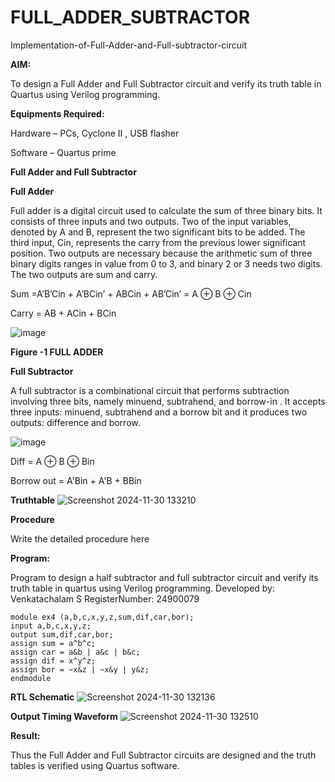 # FULL_ADDER_SUBTRACTOR

Implementation-of-Full-Adder-and-Full-subtractor-circuit

**AIM:**

To design a Full Adder and Full Subtractor circuit and verify its truth table in Quartus using Verilog programming.

**Equipments Required:**

Hardware – PCs, Cyclone II , USB flasher

Software – Quartus prime

**Full Adder and Full Subtractor**

**Full Adder**

Full adder is a digital circuit used to calculate the sum of three binary bits. It consists of three inputs and two outputs. Two of the input variables, denoted by A and B, represent the two significant bits to be added. The third input, Cin, represents the carry from the previous lower significant position. Two outputs are necessary because the arithmetic sum of three binary digits ranges in value from 0 to 3, and binary 2 or 3 needs two digits. The two outputs are sum and carry.

Sum =A’B’Cin + A’BCin’ + ABCin + AB’Cin’ = A ⊕ B ⊕ Cin 

Carry = AB + ACin + BCin

![image](https://github.com/naavaneetha/FULL_ADDER_SUBTRACTOR/assets/154305477/0f30ba51-5ffb-4198-845f-18e054f675e7)

**Figure -1 FULL ADDER**

**Full Subtractor**

A full subtractor is a combinational circuit that performs subtraction involving three bits, namely minuend, subtrahend, and borrow-in . It accepts three inputs: minuend, subtrahend and a borrow bit and it produces two outputs: difference and borrow.

![image](https://github.com/naavaneetha/FULL_ADDER_SUBTRACTOR/assets/154305477/02b24f51-ab51-4304-9ad6-7b81ffc1ead5)

Diff = A ⊕ B ⊕ Bin 

Borrow out = A'Bin + A'B + BBin

**Truthtable**
![Screenshot 2024-11-30 133210](https://github.com/user-attachments/assets/7910f8ed-997b-41af-8c47-9c5dd3ca3910)


**Procedure**

Write the detailed procedure here

**Program:**

Program to design a half subtractor and full subtractor circuit and verify its truth table in quartus using Verilog programming. 
Developed by: Venkatachalam S  RegisterNumber: 24900079

```
module ex4 (a,b,c,x,y,z,sum,dif,car,bor);
input a,b,c,x,y,z;
output sum,dif,car,bor;
assign sum = a^b^c;
assign car = a&b | a&c | b&c;
assign dif = x^y^z;
assign bor = ~x&z | ~x&y | y&z;
endmodule
```

**RTL Schematic**
![Screenshot 2024-11-30 132136](https://github.com/user-attachments/assets/763f09ad-ee29-4172-9982-f963e6466e1a)


**Output Timing Waveform**
![Screenshot 2024-11-30 132510](https://github.com/user-attachments/assets/70c492ee-94ee-4e90-a02f-7a118f62cb32)


**Result:**

Thus the Full Adder and Full Subtractor circuits are designed and the truth tables is verified using Quartus software.



